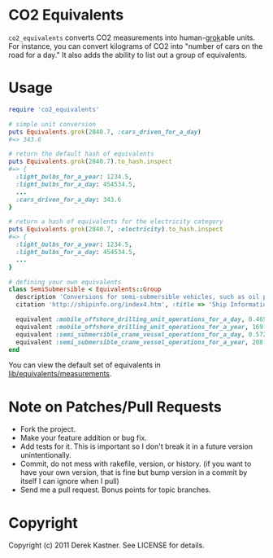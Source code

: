 # CO2 Equivalents

`co2_equivalents` converts CO2 measurements into human-[grok](http://en.wikipedia.org/wiki/Grok)able units. For instance, you can convert kilograms of CO2 into "number of cars on the road for a day." It also adds the ability to list out a group of equivalents.

# Usage

```ruby
require 'co2_equivalents'

# simple unit conversion
puts Equivalents.grok(2840.7, :cars_driven_for_a_day)
#=> 343.6

# return the default hash of equivalents
puts Equivalents.grok(2840.7).to_hash.inspect
#=> {
  :light_bulbs_for_a_year: 1234.5,
  :light_bulbs_for_a_day: 454534.5,
  ...
  :cars_driven_for_a_day: 343.6
}

# return a hash of equivalents for the electricity category
puts Equivalents.grok(2840.7, :electricity).to_hash.inspect
#=> {
  :light_bulbs_for_a_year: 1234.5,
  :light_bulbs_for_a_day: 454534.5,
  ...
}

# defining your own equivalents
class SemiSubmersible < Equivalents::Group
  description 'Conversions for semi-submersible vehicles, such as oil platforms'
  citation 'http://shipinfo.org/index4.htm', :title => 'Ship Information Warehouse Statistics', :author => 'John Doe'

  equivalent :mobile_offshore_drilling_unit_operations_for_a_day, 0.465
  equivalent :mobile_offshore_drilling_unit_operations_for_a_year, 169.725
  equivalent :semi_submersible_crane_vessel_operations_for_a_day, 0.572
  equivalent :semi_submersible_crane_vessel_operations_for_a_year, 208.78
end
```

You can view the default set of equivalents in [lib/equivalents/measurements](http://github.com/dkastner/equivalents/tree/master/lib/equivalents/measurements).

# Note on Patches/Pull Requests
 
* Fork the project.
* Make your feature addition or bug fix.
* Add tests for it. This is important so I don't break it in a
  future version unintentionally.
* Commit, do not mess with rakefile, version, or history.
  (if you want to have your own version, that is fine but bump version in a commit by itself I can ignore when I pull)
* Send me a pull request. Bonus points for topic branches.

# Copyright

Copyright (c) 2011 Derek Kastner. See LICENSE for details.
